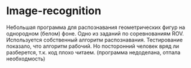 # Image-recognition
Небольшая программа для распознавания геометрических фигур на однородном (белом) фоне. Одно из заданий по соревнованиям ROV. Используется собственный алгоритм распознавания. Тестирование показало, что алгоритм рабочий. Но посторонний человек вряд ли разберется, т.к. код плохо читаем. (программа недоделана, отпала необходмость)
